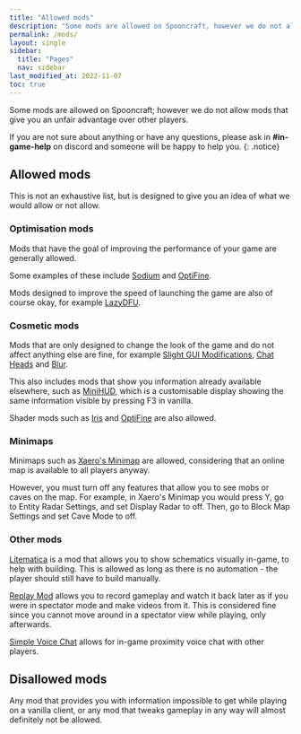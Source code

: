 ```yaml
---
title: "Allowed mods"
description: "Some mods are allowed on Spooncraft, however we do not allow mods that give you an unfair advantage over other players."
permalink: /mods/
layout: single
sidebar:
  title: "Pages"
  nav: sidebar
last_modified_at: 2022-11-07
toc: true
---
```


Some mods are allowed on Spooncraft; however we do not allow mods that give you an unfair advantage over other players.

If you are not sure about anything or have any questions, please ask in **#in-game-help** on discord and someone will be happy to help you.
{: .notice}

## Allowed mods

This is not an exhaustive list, but is designed to give you an idea of what we would allow or not allow.

### Optimisation mods
Mods that have the goal of improving the performance of your game are generally allowed.

Some examples of these include [Sodium](https://modrinth.com/mod/sodium) and [OptiFine](https://optifine.net/home).

Mods designed to improve the speed of launching the game are also of course okay, for example [LazyDFU](https://modrinth.com/mod/lazydfu).

### Cosmetic mods
Mods that are only designed to change the look of the game and do not affect anything else are fine, for example [Slight GUI Modifications](https://modrinth.com/mod/slight-gui-modifications), [Chat Heads](https://modrinth.com/mod/chat-heads) and [Blur](https://modrinth.com/mod/blur-fabric).

This also includes mods that show you information already available elsewhere, such as [MiniHUD](https://www.curseforge.com/minecraft/mc-mods/minihud), which is a customisable display showing the same information visible by pressing F3 in vanilla.

Shader mods such as [Iris](https://irisshaders.net/) and [OptiFine](https://optifine.net/home) are also allowed.

### Minimaps
Minimaps such as [Xaero's Minimap](https://www.curseforge.com/minecraft/mc-mods/xaeros-minimap/) are allowed, considering that an online map is available to all players anyway.

However, you must turn off any features that allow you to see mobs or caves on the map. For example, in Xaero's Minimap you would press Y, go to Entity Radar Settings, and set Display Radar to off. Then, go to Block Map Settings and set Cave Mode to off.

### Other mods
[Litematica](https://www.curseforge.com/minecraft/mc-mods/litematica) is a mod that allows you to show schematics visually in-game, to help with building. This is allowed as long as there is no automation - the player should still have to build manually.

[Replay Mod](https://www.replaymod.com/download/) allows you to record gameplay and watch it back later as if you were in spectator mode and make videos from it. This is considered fine since you cannot move around in a spectator view while playing, only afterwards.

[Simple Voice Chat](https://modrinth.com/mod/simple-voice-chat) allows for in-game proximity voice chat with other players.

## Disallowed mods

Any mod that provides you with information impossible to get while playing on a vanilla client, or any mod that tweaks gameplay in any way will almost definitely not be allowed.